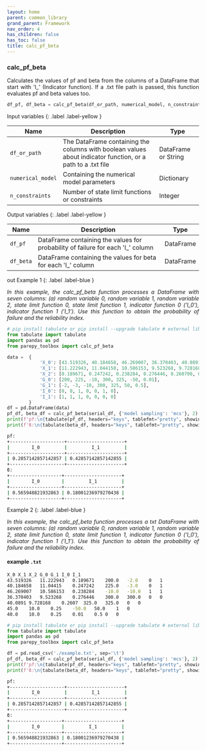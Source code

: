 ```yaml
---
layout: home
parent: common_library
grand_parent: Framework
nav_order: 4
has_children: false
has_toc: false
title: calc_pf_beta
---
```


<!--Don't delete ths script-->
<script src = "https://polyfill.io/v3/polyfill.min.js?features=es6"></script>
<script id = "MathJax-script" async src="https://cdn.jsdelivr.net/npm/mathjax@3/es5/tex-mml-chtml.js"></script>
<!--Don't delete ths script-->

<h3>calc_pf_beta</h3>
<p align = "justify">
    Calculates the values of pf and beta from the columns of a DataFrame that start with 'I_' (Indicator function). If a .txt file path is passed, this function evaluates pf and beta values too.
</p>

```python
df_pf, df_beta = calc_pf_beta(df_or_path, numerical_model, n_constraints)
```

Input variables
{: .label .label-yellow }

<table style = "width:100%">
    <thead>
      <tr>
        <th>Name</th>
        <th>Description</th>
        <th>Type</th>
      </tr>
    </thead>
    <tr>
        <td><code>df_or_path</code></td>
        <td>The DataFrame containing the columns with boolean values about indicator function, or a path to a .txt file</td>
        <td>DataFrame or String</td>
    </tr>
    <tr>
        <td><code>numerical_model</code></td>
        <td>Containing the numerical model parameters</td>
        <td>Dictionary</td>
    </tr>
    <tr>
        <td><code>n_constraints</code></td>
        <td>Number of state limit functions or constraints</td>
        <td>Integer</td>
    </tr>
</table>

Output variables
{: .label .label-yellow }

<table style = "width:100%">
   <thead>
     <tr>
       <th>Name</th>
       <th>Description</th>
       <th>Type</th>
     </tr>
   </thead>
   <tr>
       <td><code>df_pf</code></td>
       <td>DataFrame containing the values for probability of failure for each 'I_' column</td>
       <td>DataFrame</td>
   </tr>
   <tr>
       <td><code>df_beta</code></td>
       <td>DataFrame containing the values for beta for each 'I_' column</td>
       <td>DataFrame</td>
   </tr>
</table>
out 
Example 1
{: .label .label-blue }

<p align = "justify">
    <i>In this example, the calc_pf_beta function processes a DataFrame with seven columns: (a) random variable 0, random variable 1, random variable 2, state limit function 0, state limit function 1, indicator function 0 ('I_0'), indicator function 1 ('I_1'). Use this function to obtain the probability of failure and the reliability index.</i>
</p>

```python
# pip install tabulate or pip install --upgrade tabulate # external library (visit: https://pypi.org/project/tabulate/)
from tabulate import tabulate
import pandas as pd
from parepy_toolbox import calc_pf_beta

data =  {
            'X_0': [43.519326, 40.184658, 46.269007, 36.370403, 40.089100, 45.000000, 40.000000],
            'X_1': [11.222943, 11.044150, 10.586153, 9.523268, 9.728168, 10.000000, 10.000000],
            'X_2': [0.189671, 0.247242, 0.238284, 0.276446, 0.260700, 0.250000, 0.250000],
            'G_0': [200, 225, -10, 300, 325, -50, 0.01],
            'G_1': [-2, -3, -10, 300, 325, 50, 0.5],
            'I_0': [0, 0, 1, 0, 0, 1, 0],
            'I_1': [1, 1, 1, 0, 0, 0, 0]
        }
df = pd.DataFrame(data)
pf_df, beta_df = calc_pf_beta(serial_df, {'model sampling': 'mcs'}, 2)
print(f'pf:\n{tabulate(pf_df, headers="keys", tablefmt="pretty", showindex=False)}')
print(f'ϐ:\n{tabulate(beta_df, headers="keys", tablefmt="pretty", showindex=False)}')
``` 
```bash
pf:
+--------------------+---------------------+
|        I_0         |         I_1         |
+--------------------+---------------------+
| 0.2857142857142857 | 0.42857142857142855 |
+--------------------+---------------------+
ϐ:
+-------------------+---------------------+
|        I_0        |         I_1         |
+-------------------+---------------------+
| 0.565948821932863 | 0.18001236979270438 |
+-------------------+---------------------+
``` 

Example 2
{: .label .label-blue }

<p align = "justify">
    <i>In this example, the calc_pf_beta function processes a txt DataFrame with seven columns: (a) random variable 0, random variable 1, random variable 2, state limit function 0, state limit function 1, indicator function 0 ('I_0'), indicator function 1 ('I_1'). Use this function to obtain the probability of failure and the reliability index.</i>
</p>


#### example `.txt`
```bash
X_0	X_1	X_2	G_0	G_1	I_0	I_1
43.519326	11.222943	0.189671	200.0	-2.0	0	1
40.184658	11.04415	0.247242	225.0	-3.0	0	1
46.269007	10.586153	0.238284	-10.0	-10.0	1	1
36.370403	9.523268	0.276446	300.0	300.0	0	0
40.0891	9.728168	0.2607	325.0	325.0	0	0
45.0	10.0	0.25	-50.0	50.0	1	0
40.0	10.0	0.25	0.01	0.5	0	0
```

```python
# pip install tabulate or pip install --upgrade tabulate # external library (visit: https://pypi.org/project/tabulate/)
from tabulate import tabulate
import pandas as pd
from parepy_toolbox import calc_pf_beta

df = pd.read_csv('./example.txt', sep='\t')
pf_df, beta_df = calc_pf_beta(serial_df, {'model sampling': 'mcs'}, 2)
print(f'pf:\n{tabulate(pf_df, headers="keys", tablefmt="pretty", showindex=False)}')
print(f'ϐ:\n{tabulate(beta_df, headers="keys", tablefmt="pretty", showindex=False)}')
``` 
```bash
pf:
+--------------------+---------------------+
|        I_0         |         I_1         |
+--------------------+---------------------+
| 0.2857142857142857 | 0.42857142857142855 |
+--------------------+---------------------+
ϐ:
+-------------------+---------------------+
|        I_0        |         I_1         |
+-------------------+---------------------+
| 0.565948821932863 | 0.18001236979270438 |
+-------------------+---------------------+
``` 